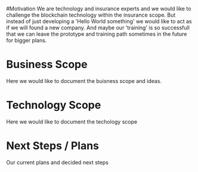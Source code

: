 #Motivation 
We are technology and insurance experts and we would like to challenge the blockchain technology within the insurance scope. 
But instead of just developing a 'Hello World something' we would like to act as if we will found a new company. And maybe our 'training' is so successfull that we can leave the prototype and training path sometimes in the future for bigger plans.  

# Business Scope 
Here we would like to document the buisness scope and ideas. 

# Technology Scope   
Here we would like to document the techology scope

# Next Steps / Plans  
Our current plans and decided next steps
